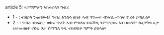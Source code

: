 article 5: ኣገማምታን ኣከፋፍላን ግብሪ

<ul>
			<li>1 - : ብዘይካ ንጠበውቲ፤ ግብሪ እንስሳ ዘቤት ኣብ ዓዓመት ብነፍሲ-ወከፍ ጥሪት ይኽፈል።<ul>
			</ul></li>			<li>2 - : ግብሪ ብነፍሲ- ወከፍ ጥሪት ኣብ ምስላዕ ብፍቕዲ ንምርግጋጹ ኣብ ዘጸግም ኩነታት። እታ ዝተመዘዘት ናይቲ ቦታ ሽማግለ ዓዲ ብዝሃበቶ ግምት ይስላዕ።<ul>
			</ul></li></ul>